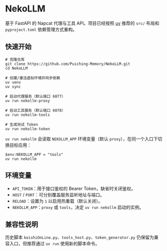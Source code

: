 # NekoLLM

基于 FastAPI 的 Napcat 代理与工具 API。项目已经按照 [uv](https://github.com/astral-sh/uv) 推荐的 `src/` 布局和 `pyproject.toml` 依赖管理方式重构。

## 快速开始

```pwsh
# 克隆仓库
git clone https://github.com/Puiching-Memory/NekoLLM.git
cd NekoLLM

# 创建/激活虚拟环境并同步依赖
uv venv
uv sync

# 启动代理服务（默认端口 6077）
uv run nekollm-proxy

# 启动工具服务（默认端口 6078）
uv run nekollm-tools

# 生成测试 Token
uv run nekollm-token
```

`uv run nekollm` 会读取 `NEKOLLM_APP` 环境变量（默认 `proxy`），在同一个入口下切换目标应用：

```pwsh
$env:NEKOLLM_APP = "tools"
uv run nekollm
```

## 环境变量

- `API_TOKEN`：用于接口鉴权的 Bearer Token，缺省时关闭鉴权。
- `HOST` / `PORT`：可分别覆盖服务监听地址与端口。
- `RELOAD`：设置为 `1` 以启用热重载（默认关闭）。
- `NEKOLLM_APP`：`proxy` 或 `tools`，决定 `uv run nekollm` 启动的实例。

## 兼容性说明

历史脚本 `koishiOnLine.py`、`tools_host.py`、`token_generator.py` 仍保留为兼容入口，但推荐通过 `uv run` 使用新的脚本命令。
